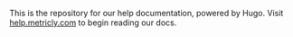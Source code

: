 This is the repository for our help documentation, powered by Hugo. Visit [help.metricly.com](www.metricly.com/support) to begin reading our docs.

